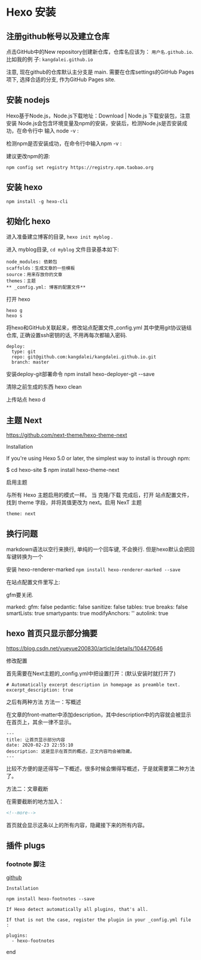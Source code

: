 # Hexo 安装

## 注册github帐号以及建立仓库

点击GitHub中的New repository创建新仓库，仓库名应该为： `用户名.github.io`. 比如我的例
子: `kangdalei.github.io`

注意, 现在github的仓库默认主分支是 main.  需要在仓库settings的GitHub Pages项下,
选择合适的分支, 作为GitHub Pages site.

## 安装 nodejs ##
Hexo基于Node.js，Node.js下载地址：Download | Node.js 下载安装包，注意安装
Node.js会包含环境变量及npm的安装，安装后，检测Node.js是否安装成功，在命令行中
输入 node -v :

检测npm是否安装成功，在命令行中输入npm -v :

建议更改npm的源:

```
npm config set registry https://registry.npm.taobao.org

```

## 安装 hexo ##

```
npm install -g hexo-cli
```


## 初始化 hexo ##

进入准备建立博客的目录, `hexo init myblog` .

进入 myblog目录, `cd myblog`
文件目录基本如下:

    node_modules: 依赖包
    scaffolds：生成文章的一些模板
    source：用来存放你的文章
    themes：主题
    ** _config.yml: 博客的配置文件**


打开 hexo

```
hexo g
hexo s
```

将hexo和GitHub关联起来，修改站点配置文件_config.yml 其中使用git协议链结仓库,
正确设置ssh密钥的话, 不用再每次都输入密码.

```
deploy:
  type: git
  repo: git@github.com:kangdalei/kangdalei.github.io.git
  branch: master
```

安装deploy-git部署命令
npm install hexo-deployer-git --save

清除之前生成的东西
hexo clean

上传站点
hexo d

## 主题 Next ##
https://github.com/next-theme/hexo-theme-next

Installation

If you're using Hexo 5.0 or later, the simplest way to install is through npm:

$ cd hexo-site
$ npm install hexo-theme-next


启用主题


与所有 Hexo 主题启用的模式一样。 当 克隆/下载 完成后，打开 站点配置文件， 找到
theme 字段，并将其值更改为 next。启用 NexT 主题


```
theme: next
```

## 换行问题 ##
markdown语法以空行来换行, 单纯的一个回车键, 不会换行.  但是hexo默认会把回车键转换为一个<br>


 安装 hexo-renderer-marked
 `npm install hexo-renderer-marked --save`

在站点配置文件里写上:

gfm要关闭.

marked:
  gfm: false
  pedantic: false
  sanitize: false
  tables: true
  breaks: false
  smartLists: true
  smartypants: true
  modifyAnchors: ''
  autolink: true

## hexo 首页只显示部分摘要 ##
https://blog.csdn.net/yueyue200830/article/details/104470646

修改配置

首先需要在Next主题的_config.yml中把设置打开：(默认安装时就打开了)

```
# Automatically excerpt description in homepage as preamble text.
excerpt_description: true
```

之后有两种方法
方法一：写概述

在文章的front-matter中添加description，其中description中的内容就会被显示在首页上，其余一律不显示。

```
---
title: 让首页显示部分内容
date: 2020-02-23 22:55:10
description: 这是显示在首页的概述，正文内容均会被隐藏。
---
```

比较不方便的是还得写一下概述，很多时候会懒得写概述，于是就需要第二种方法了。

方法二：文章截断

在需要截断的地方加入：

``` markdown
<!--more-->
```

首页就会显示这条以上的所有内容，隐藏接下来的所有内容。


## 插件 plugs ##

### footnote 脚注 ###

[github](https://github.com/LouisBarranqueiro/hexo-footnotes)

```
Installation

npm install hexo-footnotes --save

If Hexo detect automatically all plugins, that's all.

If that is not the case, register the plugin in your _config.yml file :

plugins:
  - hexo-footnotes
```



end
